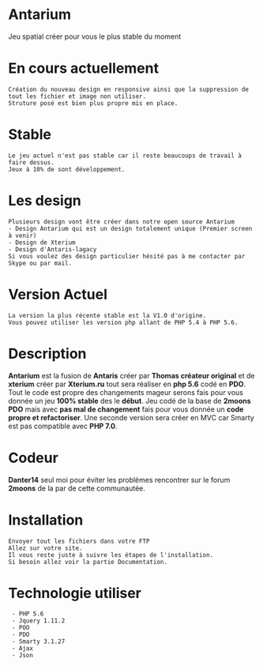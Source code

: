 # Antarium
Jeu spatial créer pour vous le plus stable du moment

# En cours actuellement
```
Création du nouveau design en responsive ainsi que la suppression de tout les fichier et image non utiliser.
Struture posé est bien plus propre mis en place.
```

# Stable
```
Le jeu actuel n'est pas stable car il reste beaucoups de travail à faire dessus.
Jeux à 10% de sont développement.
```

# Les design
```
Plusieurs design vont être créer dans notre open source Antarium
- Design Antarium qui est un design totalement unique (Premier screen à venir)
- Design de Xterium
- Design d'Antaris-lagacy
Si vous voulez des design particulier hésité pas à me contacter par Skype ou par mail.
```

# Version Actuel
```
La version la plus récente stable est la V1.0 d'origine.
Vous pouvez utiliser les version php allant de PHP 5.4 à PHP 5.6.
```

# Description
**Antarium** est la fusion de **Antaris** créer par **Thomas créateur original** et de **xterium** créer par **Xterium.ru** tout sera réaliser en **php 5.6** codé en **PDO**. Tout le code est propre des changements mageur serons fais pour vous donnée un jeu **100% stable** des le **début**.
Jeu codé de la base de **2moons PDO** mais avec **pas mal de changement** fais pour vous donnée un **code propre et refactoriser**.
Une seconde version sera créer en MVC car Smarty est pas compatible avec **PHP 7.0**.

# Codeur
**Danter14** seul moi pour éviter les problèmes rencontrer sur le forum **2moons** de la par de cette communautée.

# Installation

```Install
Envoyer tout les fichiers dans votre FTP
Allez sur votre site.
Il vous reste juste à suivre les étapes de l'installation.
Si besoin allez voir la partie Documentation.
```

# Technologie utiliser
```
 - PHP 5.6
 - Jquery 1.11.2
 - POO 
 - PDO 
 - Smarty 3.1.27
 - Ajax
 - Json
 ```
